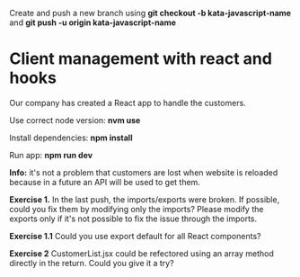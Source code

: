 Create and push a new branch using **git checkout -b kata-javascript-name** and **git push -u origin kata-javascript-name**

# **Client management with react and hooks**

Our company has created a React app to handle the customers.

Use correct node version: **nvm use**

Install dependencies: **npm install**

Run app: **npm run dev**

**Info:** it's not a problem that customers are lost when website is reloaded because in a future an API will be used to get them.

**Exercise 1.**
In the last push, the imports/exports were broken. If possible, could you fix them by modifying only the imports? Please modify the exports only if it's not possible to fix the issue through the imports.

**Exercise 1.1**
Could you use export default for all React components?

**Exercise 2**
CustomerList.jsx could be refectored using an array method directly in the return. Could you give it a try?

